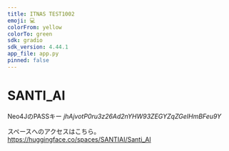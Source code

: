 ```yaml
---
title: ITNAS TEST1002
emoji: 💻
colorFrom: yellow
colorTo: green
sdk: gradio
sdk_version: 4.44.1
app_file: app.py
pinned: false
---
```



# SANTI_AI
Neo4JのPASSキー
*jhAjvotP0ru3z26Ad2nYHW93ZEGYZqZGeIHmBFeu9Y*

スペースへのアクセスはこちら。
https://huggingface.co/spaces/SANTIAI/Santi_AI 
